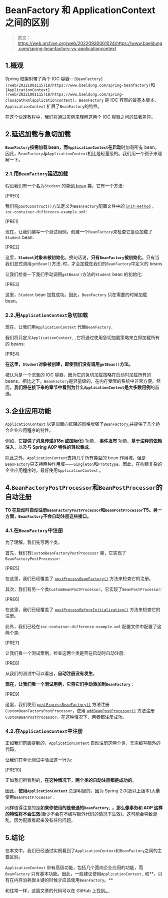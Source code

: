 # BeanFactory 和 ApplicationContext 之间的区别

> 原文：<https://web.archive.org/web/20220930061024/https://www.baeldung.com/spring-beanfactory-vs-applicationcontext>

## 1.概观

Spring 框架附带了两个 IOC 容器—`[BeanFactory](/web/20221001115718/https://www.baeldung.com/spring-beanfactory)`和`[ApplicationContext](/web/20221001115718/https://www.baeldung.com/spring-classpathxmlapplicationcontext)`。`BeanFactory` 是 IOC 容器的最基本版本，`ApplicationContext` 扩展了`BeanFactory`的特性。

在这个快速教程中，我们将通过实例来理解这两个 IOC 容器之间的显著差异。

## 2.延迟加载与急切加载

**`BeanFactory`按需加载 bean，而`ApplicationContext`在启动**时加载所有 bean。因此，`BeanFactory`与`ApplicationContext`相比是轻量级的。我们用一个例子来理解一下。

### 2.1.用`BeanFactory`延迟加载

假设我们有一个名为`Student` 的[单例 bean](/web/20221001115718/https://www.baeldung.com/spring-bean-scopes#singleton) 类，它有一个方法:

[PRE0]

我们将`postConstruct()`方法定义为`BeanFactory`配置文件中的 [`init-method`](/web/20221001115718/https://www.baeldung.com/running-setup-logic-on-startup-in-spring#4-the-bean-initmethod-attribute) ，`ioc-container-difference-example.xml`:

[PRE1]

现在，让我们编写一个测试用例，创建一个`BeanFactory`来检查它是否加载了`Student` bean:

[PRE2]

这里，**`Student`对象未被初始化**。换句话说，**只有`BeanFactory`被初始化**。只有当我们显式调用`getBean()`方法`.`时，才会加载在我们的`BeanFactory`中定义的 beans

让我们检查一下我们手动调用`getBean()`方法的`Student` bean 的初始化:

[PRE3]

这里，`Student` bean 加载成功。因此，`BeanFactory` 只在需要的时候加载 bean。

### 2.2.用`ApplicationContext`急切加载

现在，让我们用`ApplicationContext` 代替`BeanFactory.`

我们将只定义`ApplicationContext,` ,它将通过使用急切加载策略来立即加载所有的 beans:

[PRE4]

**在这里，`Student`对象被创建，即使我们没有调用`getBean()`方法。**

被认为是一个沉重的 IOC 容器，因为它的急切加载策略在启动时加载所有的 beans。相比之下，`BeanFactory`是轻量级的，在内存受限的系统中非常方便。然而，**我们将在接下来的章节中看到为什么`ApplicationContext`是大多数用例**的首选。

## 3.企业应用功能

`ApplicationContext` 以更加面向框架的风格增强了`BeanFactory`,并提供了几个适合企业应用程序的特性。

例如，它**提供了[消息传递(i18n 或国际化)](/web/20221001115718/https://www.baeldung.com/spring-classpathxmlapplicationcontext#2-internationalization-with-messagesource)** 功能、 **[事件发布](/web/20221001115718/https://www.baeldung.com/spring-events)** 功能、**基于注释的依赖注入**，以及**与 Spring AOP 特性的轻松集成**。

除此之外，`ApplicationContext`支持几乎所有类型的 bean 作用域，但是`BeanFactory`只支持两种作用域——`Singleton`和`Prototype`。因此，在构建复杂的企业应用程序时，最好使用`ApplicationContext` 。

## 4.`BeanFactoryPostProcessor`和`BeanPostProcessor`的自动注册

**T0 在启动时自动注册`BeanFactoryPostProcessor`和`BeanPostProcessor`T5。另一方面，`BeanFactory`不会自动注册这些接口。**

### 4.1.在`BeanFactory`中注册

为了理解，我们先写两个类。

首先，我们有`CustomBeanFactoryPostProcessor` 类，它实现了`BeanFactoryPostProcessor`:

[PRE5]

在这里，我们已经覆盖了 [`postProcessBeanFactory()`](https://web.archive.org/web/20221001115718/https://docs.spring.io/spring-framework/docs/current/javadoc-api/org/springframework/beans/factory/config/BeanFactoryPostProcessor.html#postProcessBeanFactory-org.springframework.beans.factory.config.ConfigurableListableBeanFactory-) 方法来检查它的注册。

其次，我们有另一个类`CustomBeanPostProcessor`，它实现了`BeanPostProcessor`:

[PRE6]

在这里，我们已经覆盖了 [`postProcessBeforeInitialization()`](https://web.archive.org/web/20221001115718/https://docs.spring.io/spring-framework/docs/current/javadoc-api/org/springframework/beans/factory/config/BeanPostProcessor.html#postProcessBeforeInitialization-java.lang.Object-java.lang.String-) 方法来检查它的注册。

此外，我们已经在`ioc-container-difference-example.xml` 配置文件中配置了这两个类:

[PRE7]

让我们看一个测试案例，检查这两个类是否在启动时自动注册:

[PRE8]

从我们的测试中可以看出，**自动注册没有发生**。

**现在，让我们看一个测试用例，它将它们手动添加到`BeanFactory` :**

[PRE9]

这里，我们使用 [`postProcessBeanFactory()`](https://web.archive.org/web/20221001115718/https://docs.spring.io/spring-framework/docs/current/javadoc-api/org/springframework/beans/factory/config/BeanFactoryPostProcessor.html#postProcessBeanFactory-org.springframework.beans.factory.config.ConfigurableListableBeanFactory-) 方法注册`CustomBeanFactoryPostProcessor`，使用 [`addBeanPostProcessor()`](https://web.archive.org/web/20221001115718/https://docs.spring.io/spring-framework/docs/current/javadoc-api/org/springframework/beans/factory/config/ConfigurableBeanFactory.html#addBeanPostProcessor-org.springframework.beans.factory.config.BeanPostProcessor-) 方法注册`CustomBeanPostProcessor`。在这种情况下，两者都注册成功。

### 4.2.在`ApplicationContext`中注册

正如我们前面提到的，`ApplicationContext` 自动注册这两个类，无需编写额外的代码。

让我们在单元测试中验证这一行为:

[PRE10]

正如我们所看到的，**在这种情况下，两个类的自动注册都是成功的**。

因此，**使用`ApplicationContext`** 总是明智的，因为 Spring 2.0(及以上版本)大量使用`BeanPostProcessor.`

同样值得注意的是**如果你使用的是普通的`BeanFactory,` ，那么像事务和 AOP 这样的特性将不会生效**(至少不会在不编写额外代码的情况下生效)。这可能会导致混乱，因为配置看起来没有任何问题。

## 5.结论

在本文中，我们已经通过实例看到了`ApplicationContext`和`BeanFactory`之间的主要区别。

`ApplicationContext` 带有高级功能，包括几个面向企业应用的功能，而`BeanFactory` 只有基本功能。因此，一般建议使用`ApplicationContext,` 和**，只有在内存消耗很关键的时候才应该使用`BeanFactory`。**

和往常一样，这篇文章的代码可以在 GitHub 上找到[。](https://web.archive.org/web/20221001115718/https://github.com/eugenp/tutorials/tree/master/spring-core-3)